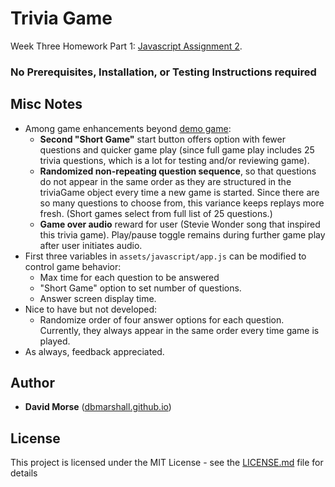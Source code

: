 # Trivia Game

Week Three Homework Part 1: [Javascript Assignment 2](http://ucb.bootcampcontent.com/UCB-Coding-Bootcamp/09-11-2017-UCB-Class-Repository-FSF-FT/blob/master/03-week/homework/part-1/homework-instructions.md).

### No Prerequisites, Installation, or Testing Instructions required

## Misc Notes

* Among game enhancements beyond [demo game](http://ucb.bootcampcontent.com/UCB-Coding-Bootcamp/09-11-2017-UCB-Class-Repository-FSF-FT/raw/master/03-week/homework/part-1/advanced-trivia-demo.mov):
  * **Second "Short Game"** start button offers option with fewer questions and quicker game play (since full game play includes 25 trivia questions, which is a lot for testing and/or reviewing game).
  * **Randomized non-repeating question sequence**, so that questions do not appear in the same order as they are structured in the triviaGame object every time a new game is started.  Since there are so many questions to choose from, this variance keeps replays more fresh. (Short games select from full list of 25 questions.)
  * **Game over audio** reward for user (Stevie Wonder song that inspired this trivia game).  Play/pause toggle remains during further game play after user initiates audio. 
* First three variables in `assets/javascript/app.js` can be modified to control game behavior:
  * Max time for each question to be answered
  * "Short Game" option to set number of questions. 
  * Answer screen display time.
* Nice to have but not developed:
  * Randomize order of four answer options for each question. Currently, they always appear in the same order every time game is played. 
* As always, feedback appreciated. 

## Author

* **David Morse** ([dbmarshall.github.io](https://dbmarshall.github.io))

## License

This project is licensed under the MIT License - see the [LICENSE.md](LICENSE.md) file for details

